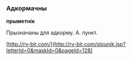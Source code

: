 ### Адкормачны
**прыметнік**

Прызначаны для адкорму. А. пункт.

<a rel="author">[http://rv-blr.com/](http://rv-blr.com/slounik.jsp?letterId=0&maskId=0&pageId=128)</a>
